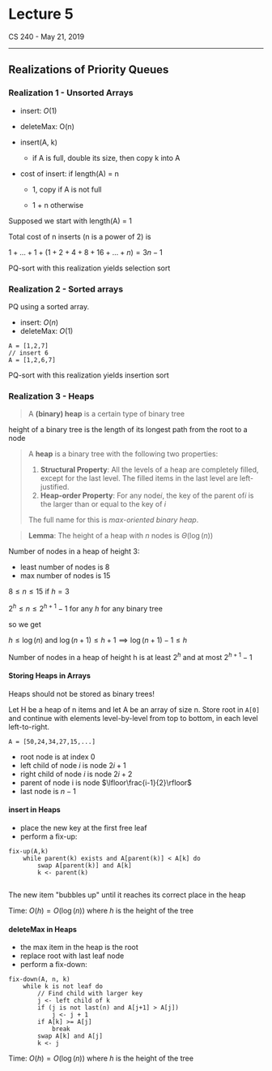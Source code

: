 # Lecture 5

CS 240 - May 21, 2019

---

## Realizations of Priority Queues

### Realization 1 - Unsorted Arrays

- insert: $O(1)$
- deleteMax: O(n)

- insert(A, k)
  - if A is full, double its size, then copy k into A

- cost of insert: if length(A) = n

  - 1, copy if A is not full

  - 1 + n otherwise

Supposed we start with length(A) = 1

Total cost of n inserts (n is a power of 2) is

$1 + … + 1 + (1+2+4+8+16+…+n) = 3n-1$

PQ-sort with this realization yields selection sort

### Realization 2 - Sorted arrays

PQ using a sorted array.

- insert: $O(n)$
- deleteMax: $O(1)$

```pseudocode
A = [1,2,7]
// insert 6
A = [1,2,6,7]
```

PQ-sort with this realization yields insertion sort

### Realization 3 - Heaps

> A **(binary) heap** is a certain type of binary tree

height of a binary tree is the length of its longest path from the root to a node

> A **heap** is a binary tree with the following two properties:
>
> 1. **Structural Property**: All the levels of a heap are completely filled, except for the last level. The filled items in the last level are left-justified.
> 2. **Heap-order Property**: For any node$i$, the key of the parent of$i$ is the larger than or equal to the key of $i$
>
> The full name for this is *max-oriented binary heap*.

> **Lemma**: The height of a heap with *n* nodes is $\Theta(\log(n))$

Number of nodes in a heap of height 3:

- least number of nodes is 8
- max number of nodes is 15

$8 \le n \le 15$ if $h = 3$

$2^h \le n \le 2^{h+1}-1$ for any $h$ for any binary tree

so we get

$h \le \log(n)$ and $\log(n+1)\le h+1 \implies \log(n+1)-1 \le h$

Number of nodes in a heap of height h is at least $2^h$ and at most $2^{h+1}-1$

#### Storing Heaps in Arrays

Heaps should not be stored as binary trees!

Let H be a heap of n items and let A be an array of size n. Store root in `A[0]` and continue with elements level-by-level from top to bottom, in each level left-to-right.

```pseudocode
A = [50,24,34,27,15,...]
```

- root node is at index 0
- left child of node $i$ is node $2i+1$
- right child of node $i$ is node $2i+2$
- parent of node i is node $\lfloor\frac{i-1}{2}\rfloor$
- last node is $n-1$

#### insert in Heaps

- place the new key at the first free leaf
- perform a fix-up:

```pseudocode
fix-up(A,k)
	while parent(k) exists and A[parent(k)] < A[k] do
		swap A[parent(k)] and A[k]
		k <- parent(k)
		
```

The new item "bubbles up" until it reaches its correct place in the heap

Time: $O(h) = O(\log(n))$ where $h$ is the height of the tree

#### deleteMax in Heaps

- the max item in the heap is the root
- replace root with last leaf node
- perform a fix-down:

```pseudocode
fix-down(A, n, k)
	while k is not leaf do
		// Find child with larger key
		j <- left child of k
		if (j is not last(n) and A[j+1] > A[j])
			j <- j + 1
		if A[k] >= A[j]
			break
		swap A[k] and A[j]
		k <- j
```

Time: $O(h) = O(\log(n))$ where $h$ is the height of the tree

